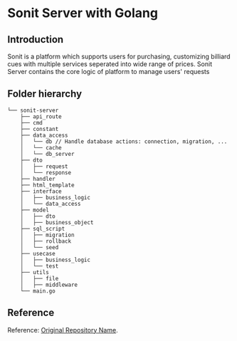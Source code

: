 # Sonit Server with Golang
## Introduction
Sonit is a platform which supports users for purchasing, customizing billiard cues with multiple services seperated into wide range of prices. Sonit Server contains the core logic of platform to manage users' requests
## Folder hierarchy
```
└── sonit-server
    ├── api_route
    ├── cmd
    ├── constant
    ├── data_access
    │   └── db // Handle database actions: connection, migration, ...
    │   └── cache
    │   └── db_server
    ├── dto
    │   ├── request
    │   └── response
    ├── handler
    ├── html_template
    ├── interface
    │   ├── business_logic
    │   └── data_access
    ├── model 
    │   ├── dto
    │   ├── business_object
    ├── sql_script
    │   ├── migration
    │   ├── rollback
    │   └── seed
    ├── usecase
    │   ├── business_logic
    │   └── test
    ├── utils
    │   ├── file
    │   ├── middleware
    └── main.go
```


## Reference
Reference: [Original Repository Name](https://github.com/Sonit-Custom/sonit-server).  
